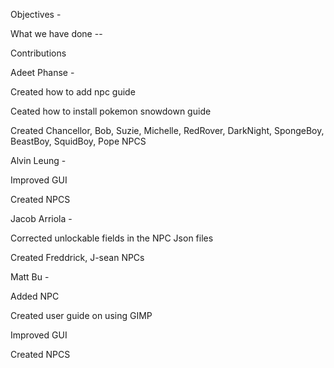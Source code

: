Objectives -




What we have done --

Contributions

Adeet Phanse -

Created how to add npc guide

Ceated how to install pokemon snowdown guide

Created Chancellor, Bob, Suzie, Michelle, RedRover, DarkNight, SpongeBoy, BeastBoy, SquidBoy, Pope NPCS

Alvin Leung -

Improved GUI 

Created  NPCS

Jacob Arriola -

Corrected unlockable fields in the NPC Json files

Created Freddrick, J-sean NPCs

Matt Bu - 

Added NPC

Created user guide on using GIMP

Improved GUI 

Created  NPCS



